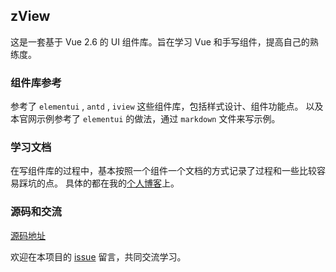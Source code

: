 ## zView

这是一套基于 Vue 2.6 的 UI 组件库。旨在学习 Vue 和手写组件，提高自己的熟练度。

### 组件库参考

参考了 `elementui` , `antd` , `iview` 这些组件库，包括样式设计、组件功能点。
以及本官网示例参考了 `elementui` 的做法，通过 `markdown` 文件来写示例。

### 学习文档

在写组件库的过程中，基本按照一个组件一个文档的方式记录了过程和一些比较容易踩坑的点。
具体的都在我的[个人博客](https://lalalazero.github.io/blog/)上。

### 源码和交流

[源码地址](https://github.com/lalalazero/zeroview) <br>

欢迎在本项目的 [issue](https://github.com/lalalazero/zeroview/issues) 留言，共同交流学习。